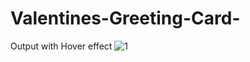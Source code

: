 # Valentines-Greeting-Card-

Output with Hover effect 
![1](https://github.com/prajwalpmaske/Valentines-Greeting-Card-/assets/114854119/b61e86f7-e217-4e3e-8b30-743938e9485d)
